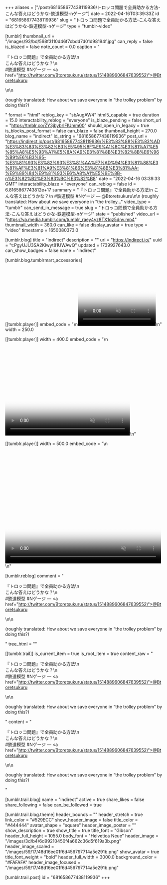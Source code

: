 +++
aliases = ["/post/681658677438119936/トロッコ問題で全員助かる方法-こんな答えはどうかな-鉄道模型-nゲージ"]
date = 2022-04-16T03:39:33Z
id = "681658677438119936"
slug = "トロッコ問題で全員助かる方法-こんな答えはどうかな-鉄道模型-nゲージ"
type = "tumblr-video"

[tumblr]
thumbnail_url = "/images/93/bd/598f3110d46f7cbdd7d01d98194f.jpg"
can_reply = false
is_blazed = false
note_count = 0.0
caption = "<p>『トロッコ問題』で全員助かる方法\n<br/>こんな答えはどうかな？\n<br/>#鉄道模型 #Nゲージ — <a href=\"http://twitter.com/Btoretsukuru/status/1514889606847639552\">@Btoretsukuru</a></p>\n\n<p>(roughly translated: How about we save everyone in &ldquo;the trolley problem&rdquo; by doing this?)</p>"
format = "html"
reblog_key = "sbAugAW4"
html5_capable = true
duration = 15.0
interactability_reblog = "everyone"
is_blaze_pending = false
short_url = "https://tmblr.co/ZY3jbybrlFIUmm00"
should_open_in_legacy = true
is_blocks_post_format = false
can_blaze = false
thumbnail_height = 270.0
blog_name = "indirect"
id_string = "681658677438119936"
post_url = "https://indirect.io/post/681658677438119936/%E3%83%88%E3%83%AD%E3%83%83%E3%82%B3%E5%95%8F%E9%A1%8C%E3%81%A7%E5%85%A8%E5%93%A1%E5%8A%A9%E3%81%8B%E3%82%8B%E6%96%B9%E6%B3%95-%E3%81%93%E3%82%93%E3%81%AA%E7%AD%94%E3%81%88%E3%81%AF%E3%81%A9%E3%81%86%E3%81%8B%E3%81%AA-%E9%89%84%E9%81%93%E6%A8%A1%E5%9E%8B-n%E3%82%B2%E3%83%BC%E3%82%B8"
date = "2022-04-16 03:39:33 GMT"
interactability_blaze = "everyone"
can_reblog = false
id = 6.8165867743812e+17
summary = "『トロッコ問題』で全員助かる方法\n こんな答えはどうかな？\n #鉄道模型 #Nゲージ — @Btoretsukuru\n\n (roughly translated: How about we save everyone in \"the trolley..."
video_type = "tumblr"
can_send_in_message = true
slug = "トロッコ問題で全員助かる方法-こんな答えはどうかな-鉄道模型-nゲージ"
state = "published"
video_url = "https://va.media.tumblr.com/tumblr_raey4yz8TX1qz5dnv.mp4"
thumbnail_width = 360.0
can_like = false
display_avatar = true
type = "video"
timestamp = 1650080373.0

[tumblr.blog]
title = "indirect"
description = ""
url = "https://indirect.io/"
uuid = "t:PgyUJU3SA2Klwyt81UWAwQ"
updated = 1739927643.0
can_show_badges = false
name = "indirect"

[tumblr.blog.tumblrmart_accessories]

[[tumblr.player]]
embed_code = "\n<video  id='embed-67b55e838b8d9070483810' class='crt-video crt-skin-default' width='250' height='188' poster='/images/a3/dc/7b8cfcca21107a2d96d440131a74.jpg' preload='none' muted data-crt-video data-crt-options='{\"autoheight\":null,\"duration\":15,\"hdUrl\":false,\"filmstrip\":{\"url\":\"/images/07/68/ef26523c0f9c2e1e2cfec1cb6b18.jpg\",\"width\":\"200\",\"height\":\"150\"}}' crossOrigin='anonymous' controls>\n    <source src=\"https://va.media.tumblr.com/tumblr_raey4yz8TX1qz5dnv.mp4\" type=\"video/mp4\">\n</video>\n"
width = 250.0

[[tumblr.player]]
width = 400.0
embed_code = "\n<video  id='embed-67b55e838b8d9070483810' class='crt-video crt-skin-default' width='400' height='300' poster='/images/a3/dc/7b8cfcca21107a2d96d440131a74.jpg' preload='none' muted data-crt-video data-crt-options='{\"autoheight\":null,\"duration\":15,\"hdUrl\":false,\"filmstrip\":{\"url\":\"/images/07/68/ef26523c0f9c2e1e2cfec1cb6b18.jpg\",\"width\":\"200\",\"height\":\"150\"}}' crossOrigin='anonymous' controls>\n    <source src=\"https://va.media.tumblr.com/tumblr_raey4yz8TX1qz5dnv.mp4\" type=\"video/mp4\">\n</video>\n"

[[tumblr.player]]
width = 500.0
embed_code = "\n<video  id='embed-67b55e838b8d9070483810' class='crt-video crt-skin-default' width='500' height='375' poster='/images/a3/dc/7b8cfcca21107a2d96d440131a74.jpg' preload='none' muted data-crt-video data-crt-options='{\"autoheight\":null,\"duration\":15,\"hdUrl\":false,\"filmstrip\":{\"url\":\"/images/07/68/ef26523c0f9c2e1e2cfec1cb6b18.jpg\",\"width\":\"200\",\"height\":\"150\"}}' crossOrigin='anonymous' controls>\n    <source src=\"https://va.media.tumblr.com/tumblr_raey4yz8TX1qz5dnv.mp4\" type=\"video/mp4\">\n</video>\n"

[tumblr.reblog]
comment = "<p>『トロッコ問題』で全員助かる方法\n<br>こんな答えはどうかな？\n<br>#鉄道模型 #Nゲージ — <a href=\"http://twitter.com/Btoretsukuru/status/1514889606847639552\">@Btoretsukuru</a></p>\n\n<p>(roughly translated: How about we save everyone in “the trolley problem” by doing this?)</p>"
tree_html = ""

[[tumblr.trail]]
is_current_item = true
is_root_item = true
content_raw = "<p>『トロッコ問題』で全員助かる方法\n<br>こんな答えはどうかな？\n<br>#鉄道模型 #Nゲージ — <a href=\"http://twitter.com/Btoretsukuru/status/1514889606847639552\">@Btoretsukuru</a></p>\n\n<p>(roughly translated: How about we save everyone in “the trolley problem” by doing this?)</p>"
content = "<p>&#12302;&#12488;&#12525;&#12483;&#12467;&#21839;&#38988;&#12303;&#12391;&#20840;&#21729;&#21161;&#12363;&#12427;&#26041;&#27861;\n<br />&#12371;&#12435;&#12394;&#31572;&#12360;&#12399;&#12393;&#12358;&#12363;&#12394;&#65311;\n<br />#&#37444;&#36947;&#27169;&#22411; #N&#12466;&#12540;&#12472; &mdash; <a href=\"http://twitter.com/Btoretsukuru/status/1514889606847639552\">@Btoretsukuru</a></p>\n\n<p>(roughly translated: How about we save everyone in &ldquo;the trolley problem&rdquo; by doing this?)</p>"

[tumblr.trail.blog]
name = "indirect"
active = true
share_likes = false
share_following = false
can_be_followed = true

[tumblr.trail.blog.theme]
header_bounds = ""
header_stretch = true
link_color = "#529ECC"
show_header_image = false
title_color = "#444444"
avatar_shape = "square"
header_image_poster = ""
show_description = true
show_title = true
title_font = "Gibson"
header_full_height = 1055.0
body_font = "Helvetica Neue"
header_image = "/images/3d/b4/6d99210450f4a662c36d5f619a3b.png"
header_image_scaled = "/images/59/17/48d16ee01f6d456797714a5e291b.png"
show_avatar = true
title_font_weight = "bold"
header_full_width = 3000.0
background_color = "#FAFAFA"
header_image_focused = "/images/59/17/48d16ee01f6d456797714a5e291b.png"

[tumblr.trail.post]
id = "681658677438119936"
+++
